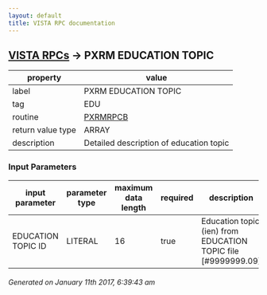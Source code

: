 ```yaml
---
layout: default
title: VISTA RPC documentation
---
```




## [VISTA RPCs](TableOfContent.md) &#8594; PXRM EDUCATION TOPIC 

 property | value 
--- | --- 
 label | PXRM EDUCATION TOPIC
 tag | EDU
 routine | [PXRMRPCB](http://code.osehra.org/dox/Routine_PXRMRPCB_source.html)
 return value type | ARRAY
 description |  Detailed description of education topic

### Input Parameters

| input parameter | parameter type | maximum data length | required | description | 
| --- | --- | --- | --- | --- | 
| EDUCATION TOPIC ID | LITERAL | 16 | true | Education topic (ien) from EDUCATION TOPIC file [#9999999.09] | 




 ###### Generated on January 11th 2017, 6:39:43 am